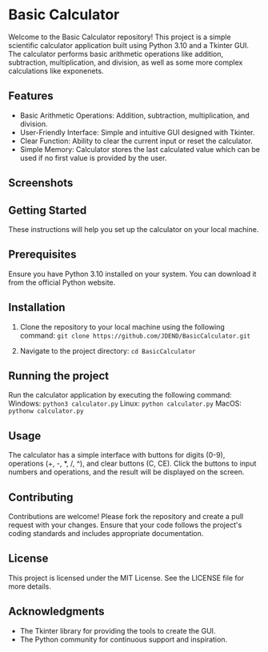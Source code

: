 # Basic Calculator

Welcome to the Basic Calculator repository! This project is a simple scientific calculator application built using Python 3.10 and a Tkinter GUI. The calculator performs basic arithmetic operations like addition, subtraction, multiplication, and division, as well as some more complex calculations like exponenets.

## Features

- Basic Arithmetic Operations: Addition, subtraction, multiplication, and division.
- User-Friendly Interface: Simple and intuitive GUI designed with Tkinter.
- Clear Function: Ability to clear the current input or reset the calculator.
- Simple Memory: Calculator stores the last calculated value which can be used if no first value is provided by the user.

## Screenshots

## Getting Started

These instructions will help you set up the calculator on your local machine.

## Prerequisites

Ensure you have Python 3.10 installed on your system. You can download it from the official Python website.

## Installation

1. Clone the repository to your local machine using the following command:
```git clone https://github.com/JDEND/BasicCalculator.git```

2. Navigate to the project directory:
```cd BasicCalculator```

## Running the project

Run the calculator application by executing the following command:
Windows: `python3 calculator.py`
Linux: `python calculator.py`
MacOS: `pythonw calculator.py`

## Usage

The calculator has a simple interface with buttons for digits (0-9), operations (+, -, *, /, ^), and clear buttons (C, CE). Click the buttons to input numbers and operations, and the result will be displayed on the screen.

## Contributing

Contributions are welcome! Please fork the repository and create a pull request with your changes. Ensure that your code follows the project's coding standards and includes appropriate documentation.

## License

This project is licensed under the MIT License. See the LICENSE file for more details.

## Acknowledgments

- The Tkinter library for providing the tools to create the GUI.
- The Python community for continuous support and inspiration.
